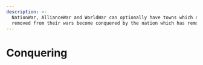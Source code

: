 ```yaml
---
description: >-
  NationWar, AllianceWar and WorldWar can optionally have towns which are
  removed from their wars become conquered by the nation which has removed them.
---
```


# Conquering


